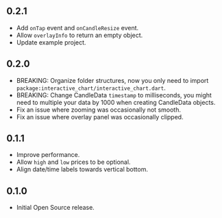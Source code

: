 ## 0.2.1

* Add `onTap` event and `onCandleResize` event.
* Allow `overlayInfo` to return an empty object.
* Update example project.

## 0.2.0

* BREAKING: Organize folder structures, now you only need to import `package:interactive_chart/interactive_chart.dart`.
* BREAKING: Change CandleData `timestamp` to milliseconds, you might need to multiple your data by 1000 when creating CandleData objects.
* Fix an issue where zooming was occasionally not smooth.
* Fix an issue where overlay panel was occasionally clipped.

## 0.1.1

* Improve performance.
* Allow `high` and `low` prices to be optional.
* Align date/time labels towards vertical bottom.

## 0.1.0

* Initial Open Source release.